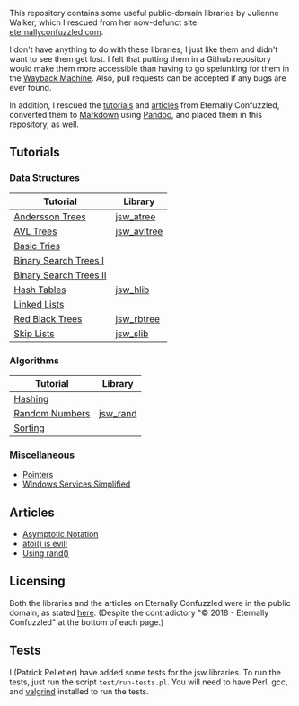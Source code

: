 This repository contains some useful public-domain libraries by
Julienne Walker, which I rescued from her now-defunct site
[eternallyconfuzzled.com][1].

I don't have anything to do with these libraries; I just like them and
didn't want to see them get lost.  I felt that putting them in a
Github repository would make them more accessible than having to go
spelunking for them in the [Wayback Machine][2].  Also, pull requests
can be accepted if any bugs are ever found.

In addition, I rescued the [tutorials](Tutorials) and
[articles](Articles) from Eternally Confuzzled, converted them to
[Markdown][3] using [Pandoc][4], and placed them in this repository,
as well.

## Tutorials

### Data Structures

| Tutorial                           | Library                      |
| ---------------------------------- | ---------------------------- |
| [Andersson Trees][dst-andersson]   | [jsw\_atree](jsw\_atree)     |
| [AVL Trees][dst-avl]               | [jsw\_avltree](jsw\_avltree) |
| [Basic Tries][dst-trie1]           |                              |
| [Binary Search Trees I][dst-bst1]  |                              |
| [Binary Search Trees II][dst-bst2] |                              |
| [Hash Tables][dst-hashtable]       | [jsw\_hlib](jsw\_hlib)       |
| [Linked Lists][dst-linklist]       |                              |
| [Red Black Trees][dst-rbtree]      | [jsw\_rbtree](jsw\_rbtree)   |
| [Skip Lists][dst-skip]             | [jsw\_slib](jsw\_slib)       |

### Algorithms

| Tutorial                           | Library                      |
| ---------------------------------- | ---------------------------- |
| [Hashing][alg-hashing]             |                              |
| [Random Numbers][alg-rand]         | [jsw\_rand](jsw\_rand)       |
| [Sorting][alg-sorting]             |                              |

### Miscellaneous

* [Pointers][msc-pointers]
* [Windows Services Simplified][msc-winservice]

## Articles

* [Asymptotic Notation][art-bigo]
* [atoi() is evil!][art-atoi]
* [Using rand()][art-rand]

## Licensing

Both the libraries and the articles on Eternally Confuzzled were in
the public domain, as stated [here][1].  (Despite the contradictory
"© 2018 - Eternally Confuzzled" at the bottom of each page.)

## Tests

I (Patrick Pelletier) have added some tests for the jsw libraries.  To
run the tests, just run the script `test/run-tests.pl`.  You will need
to have Perl, gcc, and [valgrind][5] installed to run the tests.

[1]: https://web.archive.org/web/20180225130248/http://www.eternallyconfuzzled.com/jsw_home.aspx
[2]: https://en.wikipedia.org/wiki/Wayback_Machine
[3]: https://github.github.com/gfm/
[4]: https://pandoc.org/
[5]: https://valgrind.org/

[dst-avl]: Tutorials/jsw_tut_avl.md
[dst-andersson]: Tutorials/jsw_tut_andersson.md
[dst-trie1]: Tutorials/jsw_tut_trie1.md
[dst-bst1]: Tutorials/jsw_tut_bst1.md
[dst-bst2]: Tutorials/jsw_tut_bst2.md
[dst-hashtable]: Tutorials/jsw_tut_hashtable.md
[dst-linklist]: Tutorials/jsw_tut_linklist.md
[dst-rbtree]: Tutorials/jsw_tut_rbtree.md
[dst-skip]: Tutorials/jsw_tut_skip.md
[alg-hashing]: Tutorials/jsw_tut_hashing.md
[alg-rand]: Tutorials/jsw_tut_rand.md
[alg-sorting]: Tutorials/jsw_tut_sorting.md
[msc-pointers]: Tutorials/jsw_tut_pointers.md
[msc-winservice]: Tutorials/jsw_tut_winservice.md
[art-bigo]: Articles/jsw_art_bigo.md
[art-rand]: Articles/jsw_art_rand.md
[art-atoi]: Articles/jsw_art_atoi.md
